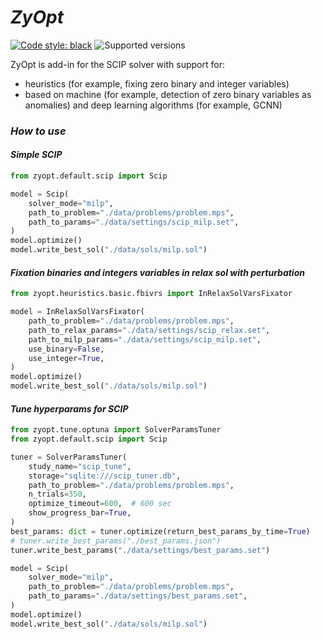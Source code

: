 # _ZyOpt_

[![Code style: black](https://img.shields.io/badge/code%20style-black-000000.svg)](https://github.com/psf/black)
![Supported versions](https://img.shields.io/badge/python-3.8+-blue.svg)

ZyOpt is add-in for the SCIP solver with support for:
- heuristics (for example, fixing zero binary and integer variables)
- based on machine (for example, detection of zero binary variables as anomalies) and deep learning algorithms (for example, GCNN)

### _How to use_

#### _Simple SCIP_
```python
from zyopt.default.scip import Scip

model = Scip(
    solver_mode="milp",
    path_to_problem="./data/problems/problem.mps",
    path_to_params="./data/settings/scip_milp.set",
)
model.optimize()
model.write_best_sol("./data/sols/milp.sol")
```

#### _Fixation binaries and integers variables in relax sol with perturbation_
```python
from zyopt.heuristics.basic.fbivrs import InRelaxSolVarsFixator

model = InRelaxSolVarsFixator(
    path_to_problem="./data/problems/problem.mps",
    path_to_relax_params="./data/settings/scip_relax.set",
    path_to_milp_params="./data/settings/scip_milp.set",
    use_binary=False,
    use_integer=True,
)
model.optimize()
model.write_best_sol("./data/sols/milp.sol")
```

#### _Tune hyperparams for SCIP_
```python
from zyopt.tune.optuna import SolverParamsTuner
from zyopt.default.scip import Scip

tuner = SolverParamsTuner(
    study_name="scip_tune",
    storage="sqlite:///scip_tuner.db",
    path_to_problem="./data/problems/problem.mps",
    n_trials=350,
    optimize_timeout=600,  # 600 sec
    show_progress_bar=True,
)
best_params: dict = tuner.optimize(return_best_params_by_time=True)
# tuner.write_best_params("./best_params.json")
tuner.write_best_params("./data/settings/best_params.set")

model = Scip(
    solver_mode="milp",
    path_to_problem="./data/problems/problem.mps",
    path_to_params="./data/settings/best_params.set",
)
model.optimize()
model.write_best_sol("./data/sols/milp.sol")

```
